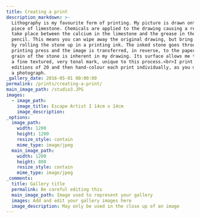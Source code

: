 ```yaml
---
title: Creating a print
description_markdown: >-
  Lithography is my favourite form of printing. My picture is drawn onto a flat
  piece of limestone. Chemicals are applied to the drawing causing a reaction to
  take place between the calcium in the limestone and the grease in the litho
  pencil. This means you can wipe away the original drawing, but bring it back
  by rolling the stone up in a printing ink. The inked stone goes through the
  printing press and the image is transferred, in reverse, to the paper.<br>The
  grain of the stone is inherent in my drawing. Its surface allows me to produce
  a fine textured, very tonal mark, unique to this process.<br>I print off
  editions of 20 and then hand-colour each print individually, as you might tint
  a photograph.
_gallery_date: 2016-05-01 00:00:00
permalink: /prints/creating-a-print/
main_image_path: /studio3.JPG
images:
  - image_path:
    image_title: Escape Artist I 14cm x 14cm
    image_description:
_options:
  image_path:
    width: 1200
    height: 1200
    resize_style: contain
    mime_type: image/jpeg
  main_image_path:
    width: 1200
    height: 800
    resize_style: contain
    mime_type: image/jpeg
_comments:
  title: Gallery title
  permalink: Be careful editing this
  main_image_path: Image used to represent your gallery
  images: Add and edit your gallery images here
  image_description: May only be used in the close up of an image
---
```

